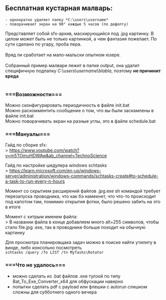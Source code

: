 ## Бесплатная кустарная малварь:<br>
	- однократно удаляет папку *C:\users\username*
	- поворачивает экран на 90° каждые 5 часов (по дефолту)

Представляет собой sfx-архив, маскирующийся под .jpg картинку. В целом может быть не только картинкой, а чем фантазия пожелает. По сути сделано по угару, проба пера.<br><br>
Вряд ли сработает на мало-мальски опытном юзере.<br><br>
Собранный пример малвари лежит в папке output, она удалит специфичную подпапку *C:\users\username\blabla*, поэтому **не причинит вреда**<br><br>

### ===Возможности===<br>
Можно сконфигурировать периодичность в файле init.bat<br>
Можно раскомментить сообщение о том, что вы были заскамлены в файле init.bat<br>
Можно поворачивать экран на разные углы, это в файле schedule.bat<br>

### ===Мануалы===<br>
Гайд по сборке sfx:<br>
	> https://www.youtube.com/watch?v=m5TOmuHDWAw&ab_channel=TechnoScience<br>

Гайд по настройке шедулера windows schtasks<br>
	> https://learn.microsoft.com/en-us/windows-server/administration/windows-commands/schtasks-create#to-schedule-a-task-to-run-every-n-hours<br>

Момент со скрытием расширений файлов .jpg.exe sh командой требует перезапуска проводника, что как бэ намекнет, что что-то происходит под капотом там, помимио открытия фотки, было решено забить на это в итоге<br>

Момент с хитрым именем файла:<br>
	> В названии файла в конце добавляем много alt+255 символов, чтобы стало file.jpg         .exe, так в проводнике больше походит на обычную картинку<br>

Для просмотра планировщака задач можно в поиске найти утилиту в винде, либо консольно посмотреть<br>
	```schtasks /query /fo LIST /tn MyTasks\Rotator```

### ===Что не удалось===<br>
- можно сделать из .bat файлов .exe тулзой по типу Bat_To_Exe_Converter_x64 для обфускации наверно<br>
- попытки сделать pdf с payload или флешки с autorun слишком сложны для субботнего одного вечера<br>


